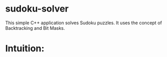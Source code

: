 # sudoku-solver
This simple C++ application solves Sudoku puzzles.
It uses the concept of Backtracking and Bit Masks.

# Intuition:

